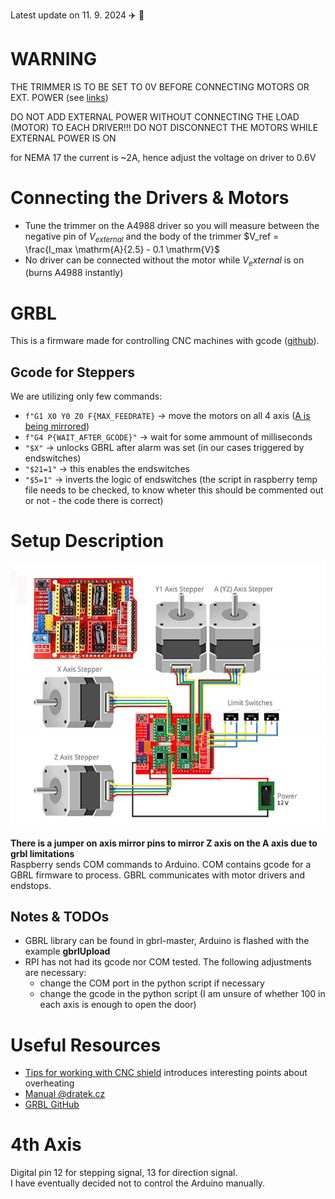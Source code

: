 Latest update on 11. 9. 2024 :airplane: :city_sunrise:

# WARNING

THE TRIMMER IS TO BE SET TO 0V BEFORE CONNECTING MOTORS OR EXT. POWER (see [links](#Useful-Resources))

DO NOT ADD EXTERNAL POWER WITHOUT CONNECTING THE LOAD (MOTOR) TO EACH DRIVER!!! DO NOT DISCONNECT THE MOTORS WHILE EXTERNAL POWER IS ON

for NEMA 17 the current is ~2A, hence adjust the voltage on driver to 0.6V

# Connecting the Drivers & Motors

- Tune the trimmer on the A4988 driver so you will measure between the negative pin of $V_{external}$ and the body of the trimmer $V_ref = \frac{I_max \mathrm{A}{2.5} - 0.1 \mathrm{V}$
- No driver can be connected without the motor while $V_external$ is on (burns A4988 instantly)

# GRBL

This is a firmware made for controlling CNC machines with gcode ([github](https://github.com/gnea/grbl)).

## Gcode for Steppers

We are utilizing only few commands: 
- `f"G1 X0 Y0 Z0 F{MAX_FEEDRATE}` $\rightarrow$ move the motors on all 4 axis ([A is being mirrored](#Setup-Description))
- `f"G4 P{WAIT_AFTER_GCODE}"` $\rightarrow$ wait for some ammount of milliseconds
- `"$X"` $\rightarrow$ unlocks GBRL after alarm was set (in our cases triggered by endswitches)
- `"$21=1"` $\rightarrow$ this enables the endswitches
- `"$5=1"` $\rightarrow$ inverts the logic of endswitches (the script in raspberry temp file needs to be checked, to know wheter this should be commented out or not - the code there is correct)

# Setup Description

![cnc shield connection schematic](https://github.com/BUT-DRONE-RESEARCH-CENTER/peripherals_hangar/blob/main/documentation/cnc_shield_connection.png)

**There is a jumper on axis mirror pins to mirror Z axis on the A axis due to grbl limitations**\
Raspberry sends COM commands to Arduino. COM contains gcode for a GBRL firmware to process. GBRL communicates with motor drivers and endstops.

## Notes & TODOs

- GBRL library can be found in gbrl-master, Arduino is flashed with the example **gbrlUpload**
- RPI has not had its gcode nor COM tested. The following adjustments are necessary:
  - change the COM port in the python script if necessary
  - change the gcode in the python script (I am unsure of whether 100 in each axis is enough to open the door)

# Useful Resources

- [Tips for working with CNC shield](https://www.youtube.com/watch?v=OfyT1xTZC6o&ab_channel=jtechcustoms) introduces interesting points about overheating
- [Manual @dratek.cz](https://navody.dratek.cz/navody-k-produktum/arduino-cnc-shield-driver-a4988-motor-28byj-48.html)
- [GRBL GitHub](https://github.com/gnea/grbl)

# 4th Axis

Digital pin 12 for stepping signal, 13 for direction signal.\
I have eventually decided not to control the Arduino manually.

